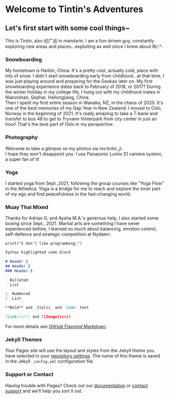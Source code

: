 # Welcome to Tintin's Adventures

## Let's first start with some cool things~
This is Tintin, also 纪广远 in mandarin. I am a fun-driven guy, constantly exploring new areas and places...exploiting as well since I knew about RL^.^.

### Snowboarding
My hometown is Harbin, China. It's a pretty cool, actually cold, place with lots of snow. I didn't start snowboarding early from childhood...at that time, I was just playing around and preparing for the Gaokao later on. My first snowboarding experience dates back to February of 2018, or 2017? During the winter holiday in my college life, I hung out with my childhood mates in Nianzishan, Qiqihar, Heilongjiang, China. <br/>
Then I spent my first entire season in Wanaka, NZ, in the chaos of 2020. It's one of the best memories of my Gap Year in New Zealand. I moved to Oslo, Norway in the beginning of 2021. It's really amazing to take a T-bane and transfer to bus 48 to get to Tryvann Vinterpark from city center in just an hour! That's the best part of Oslo in my perspective.

### Photography
Welcome to take a glimpse on my photos via ins:tintin_ji .<br/> I hope they won't disappoint you. I use Panasonic Lumix S1 camera system, a super fan of it!


### Yoga

I started yoga from Sept.,2021, following the group courses like "Yoga Flow" in the Athletica. Yoga is a bridge for me to reach and explore the inner part of my ego and find peacefulness in the fast-changing world.

### Muay Thai Mixed

Thanks for Adrian G. and Aysha M.A.'s generous help, I also started some boxing since Sept., 2021. Martial arts are something I have never experienced before, I learned so much about balancing, emotion control, self-defence and strategic competition at Nydalen.
```python3
print("I don't like programming.")

```

```markdown
Syntax highlighted code block

# Header 1
## Header 2
### Header 3

- Bulleted
- List

1. Numbered
2. List

**Bold** and _Italic_ and `Code` text

[Link](url) and ![Image](src)
```

For more details see [GitHub Flavored Markdown](https://guides.github.com/features/mastering-markdown/).

### Jekyll Themes

Your Pages site will use the layout and styles from the Jekyll theme you have selected in your [repository settings](https://github.com/Tintinji/tintinji.github.io/settings/pages). The name of this theme is saved in the Jekyll `_config.yml` configuration file.

### Support or Contact

Having trouble with Pages? Check out our [documentation](https://docs.github.com/categories/github-pages-basics/) or [contact support](https://support.github.com/contact) and we’ll help you sort it out.
